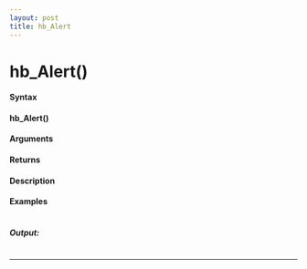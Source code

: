 ```yaml
---
layout: post
title: hb_Alert
---
```


# hb_Alert()


#### Syntax

#### hb_Alert()

#### Arguments

#### Returns

#### Description

#### Examples

```

```

##### Output:

```

```

---